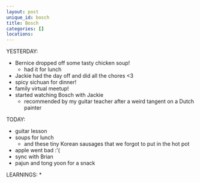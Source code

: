 ```yaml
---
layout: post
unique_id: bosch
title: Bosch
categories: []
locations: 
---
```


YESTERDAY:
* Bernice dropped off some tasty chicken soup!
  * had it for lunch
* Jackie had the day off and did all the chores <3
* spicy sichuan for dinner!
* family virtual meetup!
* started watching Bosch with Jackie
  * recommended by my guitar teacher after a weird tangent on a Dutch painter

TODAY:
* guitar lesson
* soups for lunch
  * and these tiny Korean sausages that we forgot to put in the hot pot
* apple went bad :'(
* sync with Brian
* pajun and tong yoon for a snack

LEARNINGS:
* 
